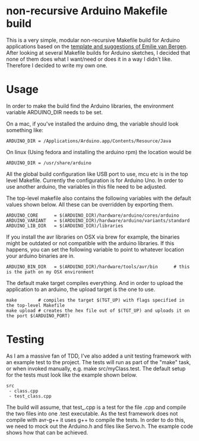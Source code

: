 non-recursive Arduino Makefile build
====

This is a very simple, modular non-recursive Makefile build for Arduino applications based on the [template and suggestions of Emilie van Bergen](http://evbergen.home.xs4all.nl/nonrecursive-make.html).
After looking at several Makefile builds for Arduino sketches, I decided that none of them does what I want/need or does it in a way I didn't like. Therefore I decided to write my own one.

Usage
===

In order to make the build find the Arduino libraries, the environment variable ARDUINO_DIR needs to be set.

On a mac, if you've installed the arduino dmg, the variable should look something like:

	ARDUINO_DIR	= /Applications/Arduino.app/Contents/Resource/Java

On linux (Using fedora and installing the arduino rpm) the location would be
	
	ARDUINO_DIR	= /usr/share/arduino


All the global build configuration like USB port to use, mcu etc is in the top level Makefile. Currently the configuration is for Arduino Uno. In order to use another arduino, the variables in this file need to be adjusted. 

The top-level makefile also contains the following variables with the default values shown below. All these can be overridden by exporting them.

	ARDUINO_CORE      = $(ARDUINO_DIR)/hardware/arduino/cores/arduino       
	ARDUINO_VARIANT   = $(ARDUINO_DIR)/hardware/arduino/variants/standard   
	ARDUINO_LIB_DIR   = $(ARDUINO_DIR)/libraries                            

If you install the avr libraries on OSX via brew for example, the binaries might be outdated or not compatible with the arduino libraries. If this happens, you can set the following variable to point to whatever location your arduino binaries are in.

	ARDUINO_BIN_DIR   = $(ARDUINO_DIR)/hardware/tools/avr/bin      # this is the path on my OSX environment

The default make target compiles everything. And in order to upload the application to an arduino, the upload target is the one to use.

	make		# compiles the target $(TGT_UP) with flags specified in the top-level Makefile 
	make upload	# creates the hex file out of $(TGT_UP) and uploads it on the port $(ARDUINO_PORT)

Testing
===

As I am a massive fan of TDD, I've also added a unit testing framework with an example test to the project. The tests will run as part of the "make" task, or when invoked manually, e.g. make src/myClass.test.
The default setup for the tests must look like the example shown below.

	src
	 - class.cpp
	 - test_class.cpp

The build will assume, that test_<name>.cpp is a test for the file <name>.cpp and compile the two files into one <name>.test executable. As the test framework does not compile with avr-g++ it uses g++ to compile the tests. In order to do this, we need to mock out the Arduino.h and files like Servo.h. The example code shows how that can be achieved.
